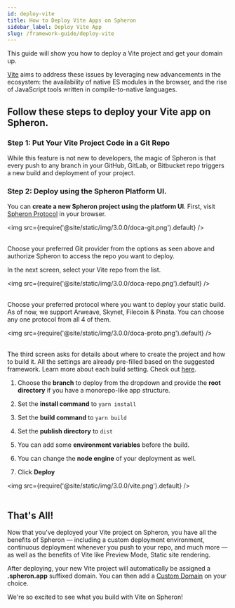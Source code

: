 ```yaml
---
id: deploy-vite
title: How to Deploy Vite Apps on Spheron
sidebar_label: Deploy Vite App
slug: /framework-guide/deploy-vite
---
```


This guide will show you how to deploy a Vite project and get your domain up.

[Vite](https://vitejs.dev/) aims to address these issues by leveraging new advancements in the ecosystem: the availability of native ES modules in the browser, and the rise of JavaScript tools written in compile-to-native languages.

## Follow these steps to deploy your Vite app on Spheron.

### Step 1: Put Your Vite Project Code in a Git Repo

While this feature is not new to developers, the magic of Spheron is that every push to any branch in your GitHub, GitLab, or Bitbucket repo triggers a new build and deployment of your project.

### Step 2: Deploy using the Spheron Platform UI.

You can **create a new Spheron project using the platform UI**. First, visit [Spheron Protocol](https://aqua.spheron.network/) in your browser.

<img src={require('@site/static/img/3.0.0/doca-git.png').default} /> <br/><br/>

Choose your preferred Git provider from the options as seen above and authorize Spheron to access the repo you want to deploy.

In the next screen, select your Vite repo from the list.

<img src={require('@site/static/img/3.0.0/doca-repo.png').default} /> <br/><br/>

Choose your preferred protocol where you want to deploy your static build. As of now, we support Arweave, Skynet, Filecoin & Pinata. You can choose any one protocol from all 4 of them.

<img src={require('@site/static/img/3.0.0/doca-proto.png').default} /> <br/><br/>

The third screen asks for details about where to create the project and how to build it. All the settings are already pre-filled based on the suggested framework. Learn more about each build setting. Check out [here](https://docs.spheron.network/deployments/get-started#configuring-the-deployment).

1. Choose the **branch** to deploy from the dropdown and provide the **root directory** if you have a monorepo-like app structure.

1. Set the **install command** to `yarn install`

1. Set the **build command** to `yarn build`

1. Set the **publish directory** to `dist`

1. You can add some **environment variables** before the build.

1. You can change the **node engine** of your deployment as well.

1. Click **Deploy**

<img src={require('@site/static/img/3.0.0/vite.png').default} /> <br/><br/>

## That's All!

Now that you've deployed your Vite project on Spheron, you have all the benefits of Spheron — including a custom deployment environment, continuous deployment whenever you push to your repo, and much more — as well as the benefits of Vite like Preview Mode, Static site rendering.

After deploying, your new Vite project will automatically be assigned a **.spheron.app** suffixed domain. You can then add a [Custom Domain](https://docs.spheron.network/domain-and-https/centralized-domain/attach-domain) on your choice.

We're so excited to see what you build with Vite on Spheron!
